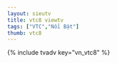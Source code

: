 ```yaml
---
layout: sieutv
title: vtc8 viewtv
tags: ["VTC","Nổi Bật"]
thumb: vtc8
---
```

{% include tvadv key="vn_vtc8" %}
